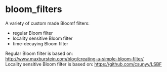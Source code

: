 # bloom_filters
  
A variety of custom made Bloomf filters:  
- regular Bloom filter  
- locality sensitive Bloom filter  
- time-decaying Bloom filter  
  
Regular Bloom filter is based on: http://www.maxburstein.com/blog/creating-a-simple-bloom-filter/  
Locality sensitive Bloom filter is based on: https://github.com/csunyy/LSBF  
